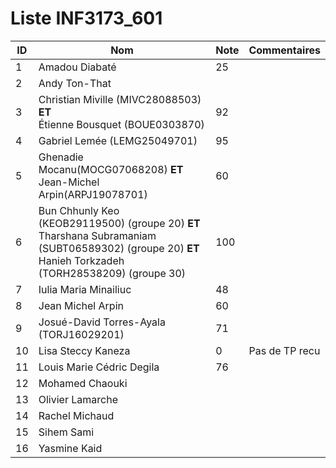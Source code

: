 # Liste INF3173_601
|  ID | Nom | Note | Commentaires |
| --- | --- | --- | --- |
|1|Amadou Diabaté| 25	| 	|
|2|Andy Ton-That| 	| 	|
|3|Christian Miville (MIVC28088503) **ET** <br/> Étienne Bousquet (BOUE0303870)| 92	| 	|
|4|Gabriel Lemée (LEMG25049701)| 95	| 	|
|5|Ghenadie Mocanu(MOCG07068208) **ET** <br/>Jean-Michel Arpin(ARPJ19078701)  | 60	| 	|
|6|Bun Chhunly Keo (KEOB29119500) (groupe 20) **ET** <br/>Tharshana Subramaniam (SUBT06589302) (groupe 20) **ET** <br/>Hanieh Torkzadeh (TORH28538209) (groupe 30)| 100 | 	|
|7|Iulia Maria Minailiuc| 48	| 	|
|8|Jean Michel Arpin| 60	| 	|
|9|Josué-David Torres-Ayala (TORJ16029201)| 71	| 	|
|10|Lisa Steccy Kaneza| 0	| Pas de TP recu	|
|11|Louis Marie Cédric Degila| 	76| 	|
|12|Mohamed Chaouki| 	| 	|
|13|Olivier Lamarche| 	| 	|
|14|Rachel Michaud| 	| 	|
|15|Sihem Sami| 	| 	|
|16|Yasmine Kaid| 	| 	|
